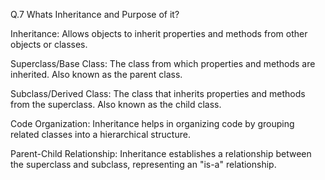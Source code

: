 Q.7  Whats Inheritance and Purpose of it?

Inheritance: Allows objects to inherit properties and methods from other objects or classes.

Superclass/Base Class: The class from which properties and methods are inherited. Also known as the parent class.

Subclass/Derived Class:	The class that inherits properties and methods from the superclass. Also known as the child class.

Code Organization: Inheritance helps in organizing code by grouping related classes into a hierarchical structure.

Parent-Child Relationship: Inheritance establishes a relationship between the superclass and subclass, representing an "is-a" relationship.